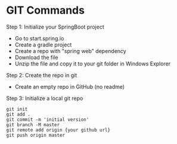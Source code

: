 # GIT Commands

Step 1: Initialize your SpringBoot project <br />
- Go to start.spring.io
- Create a gradle project
- Create a repo with "spring web" dependency
- Download the file
- Unzip the file and copy it to your git folder in Windows Explorer

Step 2: Create the repo in git <br />
- Create an empty repo in GitHub (no readme)

Step 3: Initialize a local git repo
```
git init
git add .
git commit -m 'initial version'
git branch -M master
git remote add origin {your github url} 
git push origin master
```
